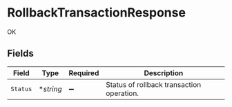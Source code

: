 # RollbackTransactionResponse

OK


## Fields

| Field                                     | Type                                      | Required                                  | Description                               |
| ----------------------------------------- | ----------------------------------------- | ----------------------------------------- | ----------------------------------------- |
| `Status`                                  | **string*                                 | :heavy_minus_sign:                        | Status of rollback transaction operation. |